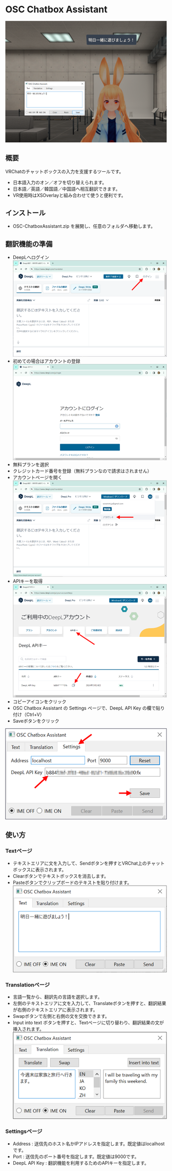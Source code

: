 # OSC Chatbox Assistant

![OSC Chatbox Assistant](0.png)

## 概要

VRChatのチャットボックスの入力を支援するツールです。

- 日本語入力のオン／オフを切り替えられます。
- 日本語／英語／韓国語／中国語へ相互翻訳できます。
- VR使用時はXSOverlayと組み合わせて使うと便利です。

## インストール

- OSC-ChatboxAssistant.zip を展開し、任意のフォルダへ移動します。

## 翻訳機能の準備

- DeepLへログイン
![DeepLへログイン](1.png)
- 初めての場合はアカウントの登録
![DeepLアカウントの登録](2.png)
- 無料プランを選択
- クレジットカード番号を登録（無料プランなので請求はされません）
- アカウントページを開く 
![アカウントページを開く](3.png)
- APIキーを取得
![ご利用中のDeepLアカウント](4.png)
- コピーアイコンをクリック
- OSC Chatbox Assistant の Settings ページで、DeepL API Key の欄で貼り付け（Ctrl+V）
- Saveボタンをクリック

![Settingsページ](5.png)

## 使い方

### Textページ

- テキストエリアに文を入力して、Sendボタンを押すとVRChat上のチャットボックスに表示されます。
- Clearボタンでテキストボックスを消去します。
- Pasteボタンでクリップボードのテキストを貼り付けます。
![Textページ](6.png)

### Translationページ

- 言語一覧から、翻訳先の言語を選択します。
- 左側のテキストエリアに文を入力して、Translateボタンを押すと、翻訳結果が右側のテキストエリアに表示されます。
- Swapボタンで左側と右側の文を交換できます。
- Input into text ボタンを押すと、Textページに切り替わり、翻訳結果の文が挿入されます。
![Translationページ](7.png)

### Settingsページ

- Address : 送信先のホスト名かIPアドレスを指定します。既定値はlocalhostです。
- Port : 送信先のポート番号を指定します。既定値は9000です。
- DeepL API Key : 翻訳機能を利用するためのAPIキーを指定します。

